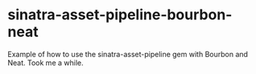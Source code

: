 sinatra-asset-pipeline-bourbon-neat
===================================

Example of how to use the sinatra-asset-pipeline gem with Bourbon and Neat. Took me a while.
